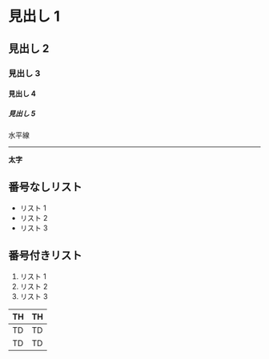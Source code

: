 # 見出し 1

## 見出し 2

### 見出し 3

#### 見出し 4

##### 見出し 5

水平線

---

**太字**

## 番号なしリスト

- リスト 1
- リスト 2
- リスト 3

## 番号付きリスト

1. リスト 1
2. リスト 2
3. リスト 3

| TH  | TH  |
| --- | --- |
| TD  | TD  |
| TD  | TD  |
